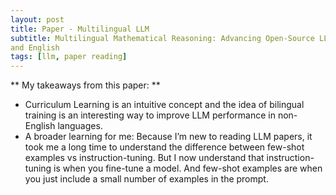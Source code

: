 ```yaml
---
layout: post
title: Paper - Multilingual LLM
subtitle: Multilingual Mathematical Reasoning: Advancing Open-Source LLMs in Hindi
and English
tags: [llm, paper reading]
---
```


** My takeaways from this paper: **

* Curriculum Learning is an intuitive concept and the idea of bilingual training is an interesting way to improve LLM performance in non-English languages.
* A broader learning for me: Because I’m new to reading LLM papers, it took me a long time to understand the difference between few-shot examples vs instruction-tuning. But I now understand that instruction-tuning is when you fine-tune a model. And few-shot examples are when you just include a small number of examples in the prompt.